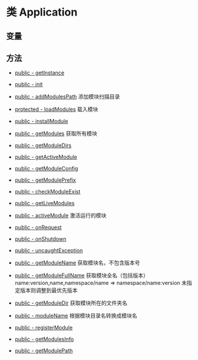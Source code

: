 #  类 Application




## 变量


## 方法


- [public - getInstance](Application/getInstance.md)
    
- [public - init](Application/init.md)
    
- [public - addModulesPath](Application/addModulesPath.md)
    添加模块扫描目录

- [protected - loadModules](Application/loadModules.md)
    载入模块

- [public - installModule](Application/installModule.md)
    
- [public - getModules](Application/getModules.md)
    获取所有模块

- [public - getModuleDirs](Application/getModuleDirs.md)
    
- [public - getActiveModule](Application/getActiveModule.md)
    
- [public - getModuleConfig](Application/getModuleConfig.md)
    
- [public - getModulePrefix](Application/getModulePrefix.md)
    
- [public - checkModuleExist](Application/checkModuleExist.md)
    
- [public - getLiveModules](Application/getLiveModules.md)
    
- [public - activeModule](Application/activeModule.md)
    激活运行的模块

- [public - onRequest](Application/onRequest.md)
    
- [public - onShutdown](Application/onShutdown.md)
    
- [public - uncaughtException](Application/uncaughtException.md)
    
- [public - getModuleName](Application/getModuleName.md)
    获取模块名，不包含版本号

- [public - getModuleFullName](Application/getModuleFullName.md)
    获取模块全名（包括版本）
name:version,name,namespace/name =&gt; namespace/name:version
未指定版本则调整到最优先版本

- [public - getModuleDir](Application/getModuleDir.md)
    获取模块所在的文件夹名

- [public - moduleName](Application/moduleName.md)
    根据模块目录名转换成模块名

- [public - registerModule](Application/registerModule.md)
    
- [public - getModulesInfo](Application/getModulesInfo.md)
    
- [public - getModulePath](Application/getModulePath.md)
    

